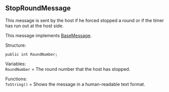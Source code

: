 ## StopRoundMessage

This message is sent by the host if he forced stopped a round or if the timer has run out at the host side.

This message implements [BaseMessage](BaseMessage.md).

Structure:
```
public int RoundNumber;
```
Variables:\
`RoundNumber` = The round number that the host has stopped.

Functions:\
`ToString()` = Shows the message in a human-readable text format.
